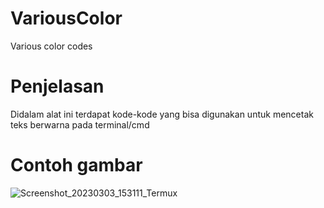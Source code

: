 # VariousColor
Various color codes
# Penjelasan
Didalam alat ini terdapat kode-kode yang bisa digunakan untuk mencetak teks berwarna pada terminal/cmd
# Contoh gambar
![Screenshot_20230303_153111_Termux](https://user-images.githubusercontent.com/96038323/222672340-a906ebc1-a1e9-4e27-827b-90fc37c2fe31.jpg)
